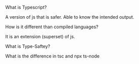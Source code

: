 What is Typescript?

A version of js that is safer.
Able to know the intended output.

How is it different than compiled languages?

It is an extension (superset) of js.

What is Type-Saftey?

What is the difference in tsc and npx ts-node
